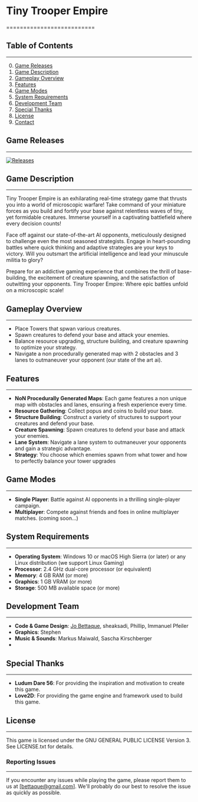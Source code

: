 
[//]: # (> A game about building up a base and have lots of tiny creatures battle it out created during the [Ludum Dare 56]&#40;https://ldjam.com/events/ludum-dare/56&#41;. )

[//]: # ()
[//]: # (In ###, you have to carefully balance between building new structures and upgrading them, while also spawning creatures to defend your base. The enemy is doing the same - may the better stategist win!)

# Tiny Trooper Empire
==========================

## Table of Contents
-----------------

0. [Game Releases](#game-releases)
1. [Game Description](#game-description)
2. [Gameplay Overview](#gameplay-overview)
3. [Features](#features)
4. [Game Modes](#game-modes)
5. [System Requirements](#system-requirements)
6. [Development Team](#development-team)
7. [Special Thanks](#special-thanks)
8. [License](#license)
9. [Contact](#contact)

## Game Releases
---------------
[![Releases](https://img.shields.io/badge/Releases-View%20Releases-blue?style=flat-square)](https://github.com/jbettaque/ldjam56/releases)

## Game Description
---------------

Tiny Trooper Empire is an exhilarating real-time strategy game that thrusts you into a world of microscopic warfare! Take command of your miniature forces as you build and fortify your base against relentless waves of tiny, yet formidable creatures. Immerse yourself in a captivating battlefield where every decision counts!

Face off against our state-of-the-art AI opponents, meticulously designed to challenge even the most seasoned strategists. Engage in heart-pounding battles where quick thinking and adaptive strategies are your keys to victory. Will you outsmart the artificial intelligence and lead your minuscule militia to glory?

Prepare for an addictive gaming experience that combines the thrill of base-building, the excitement of creature spawning, and the satisfaction of outwitting your opponents. Tiny Trooper Empire: Where epic battles unfold on a microscopic scale!
## Gameplay Overview
-----------------

* Place Towers that spwan various creatures.
* Spawn creatures to defend your base and attack your enemies.
* Balance resource upgrading, structure building, and creature spawning to optimize your strategy.
* Navigate a non procedurally generated map with 2 obstacles and 3 lanes to outmaneuver your opponent (our state of the art ai).

## Features
--------

* **NoN Procedurally Generated Maps**: Each game features a non unique map with obstacles and lanes, ensuring a fresh experience every time.
* **Resource Gathering**: Collect popus and coins to build your base.
* **Structure Building**: Construct a variety of structures to support your creatures and defend your base.
* **Creature Spawning**: Spawn creatures to defend your base and attack your enemies.
* **Lane System**: Navigate a lane system to outmaneuver your opponents and gain a strategic advantage.
* **Strategy**: You choose which enemies spawn from what tower and how to perfectly balance your tower upgrades

## Game Modes
------------

* **Single Player**: Battle against AI opponents in a thrilling single-player campaign.
* **Multiplayer**: Compete against friends and foes in online multiplayer matches. (coming soon...)

## System Requirements
-------------------

* **Operating System**: Windows 10 or macOS High Sierra (or later) or any Linux distribution (we support Linux Gaming)
* **Processor**: 2.4 GHz dual-core processor (or equivalent)
* **Memory**: 4 GB RAM (or more)
* **Graphics**: 1 GB VRAM (or more)
* **Storage**: 500 MB available space (or more)

## Development Team
-----------------

* **Code & Game Design**: [Jo Bettaque](https://github.com/jbettaque), sheaksadi, Phillip, Immanuel Pfeiler
* **Graphics**: Stephen
* **Music & Sounds**: Markus Maiwald, Sascha Kirschberger
* 
## Special Thanks
--------------

* **Ludum Dare 56**: For providing the inspiration and motivation to create this game.
* **Love2D**: For providing the game engine and framework used to build this game.

## License
-------

This game is licensed under the GNU GENERAL PUBLIC LICENSE Version 3. See LICENSE.txt for details.

### Reporting Issues
-----------------

If you encounter any issues while playing the game, please report them to us at [bettaque@gmail.com]. We'll probably do our best to resolve the issue as quickly as possible.